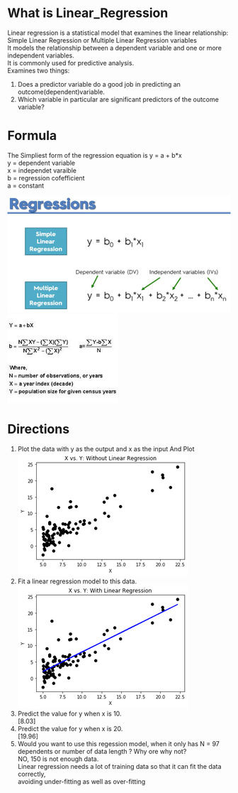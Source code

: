# What is Linear_Regression

Linear regression is a statistical model that examines the linear relationship: <br>
Simple Linear Regression or Multiple Linear Regression variables <br>
It models the relationship between a dependent variable and one or more independent variables. <br>
It is commonly used for predictive analysis. <br>
Examines two things: <br>
1. Does a predictor variable do a good job in predicting an outcome(dependent)variable. <br>
2. Which variable in particular are significant predictors of the outcome variable? <br>
# Formula 
The Simpliest form of the regression equation is y = a + b*x <br>
y = dependent variable <br>
x = independet varaible <br>
b = regression cofefficient <br>
a = constant

![](img/formula.png) <br>
![](img/formula2.jpg) <br>

# Directions 
1. Plot the data with y as the output and x as the input And Plot <br>
![](img/WithoutRL.png) <br>
2. Fit a linear regression model to this data. <br>
![](img/WithRL.png) <br>
3. Predict the value for y when x is 10. <br>
[8.03] <br>
4. Predict the value for y when x is 20. <br>
[19.96] <br>
5. Would you want to use this regession model, when it only has N = 97 dependents or number of data length ? Why ore why not? <br>
NO, 150 is not enough data. <br>
Linear regression needs a lot of training data so that it can fit the data correctly, <br>
avoiding under-fitting as well as over-fitting
